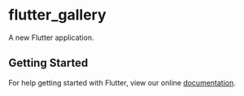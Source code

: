# flutter_gallery

A new Flutter application.

## Getting Started

For help getting started with Flutter, view our online
[documentation](https://flutter.io/).
